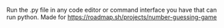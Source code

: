 Run the .py file in any code editor or command interface you have that can run python.
Made for https://roadmap.sh/projects/number-guessing-game
